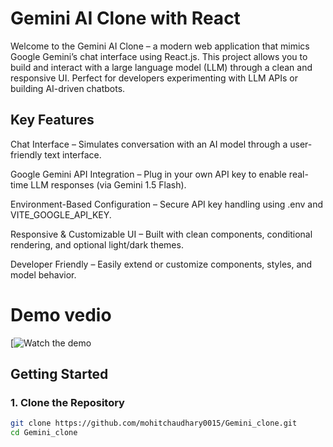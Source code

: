 # Gemini AI Clone with React

Welcome to the Gemini AI Clone – a modern web application that mimics Google Gemini’s chat interface using React.js. This project allows you to build and interact with a large language model (LLM) through a clean and responsive UI. Perfect for developers experimenting with LLM APIs or building AI-driven chatbots.



## Key Features

Chat Interface – Simulates conversation with an AI model through a user-friendly text interface.

Google Gemini API Integration – Plug in your own API key to enable real-time LLM responses (via Gemini 1.5 Flash).

Environment-Based Configuration – Secure API key handling using .env and VITE_GOOGLE_API_KEY.

Responsive & Customizable UI – Built with clean components, conditional rendering, and optional light/dark themes.

Developer Friendly – Easily extend or customize components, styles, and model behavior.


# Demo vedio

[![Watch the demo](https://drive.google.com/file/d/19bX-Z8y16IBmf7IlaGeuQ9zSbfhTh5ro/view?usp=drive_link)


## Getting Started

### 1. Clone the Repository

```bash
git clone https://github.com/mohitchaudhary0015/Gemini_clone.git
cd Gemini_clone
